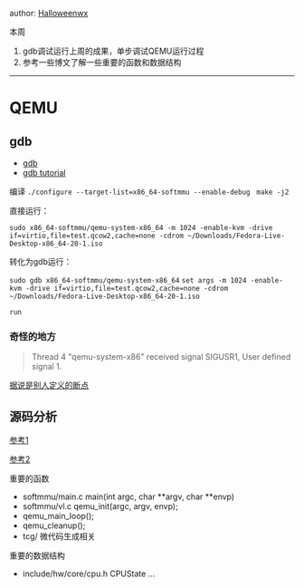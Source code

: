 
author: [Halloweenwx](https://gitee.com/halloweenwx)

本周
1. gdb调试运行上周的成果，单步调试QEMU运行过程
2. 参考一些博文了解一些重要的函数和数据结构
---
# QEMU
## gdb
* [gdb](https://www.gnu.org/software/gdb/)
* [gdb tutorial](https://www.cs.cmu.edu/~gilpin/tutorial/)

编译
`./configure --target-list=x86_64-softmmu --enable-debug `
`make -j2`

直接运行：

`sudo x86_64-softmmu/qemu-system-x86_64 -m 1024 -enable-kvm -drive if=virtio,file=test.qcow2,cache=none -cdrom ~/Downloads/Fedora-Live-Desktop-x86_64-20-1.iso`

转化为gdb运行：

`sudo gdb x86_64-softmmu/qemu-system-x86_64`
`set args -m 1024 -enable-kvm -drive if=virtio,file=test.qcow2,cache=none -cdrom ~/Downloads/Fedora-Live-Desktop-x86_64-20-1.iso`

`run` 

### 奇怪的地方

> Thread 4 "qemu-system-x86" received signal SIGUSR1, User defined signal 1.

[据说是别人定义的断点](https://peter.quantr.hk/2013/02/when-you-debugging-qemu-it-will-keep-firing-sigusr1-so-gdb-will-always-catched-in-some-breakpooints-that-are-not-defined-by-you/)

## 源码分析

[参考1](https://www.jianshu.com/p/db8c20aa6a69)

[参考2](https://blog.csdn.net/dj0379/article/details/54926443)

重要的函数
* softmmu/main.c main(int argc, char **argv, char **envp)
* softmmu/vl.c qemu_init(argc, argv, envp);
* qemu_main_loop();
* qemu_cleanup();
* tcg/ 微代码生成相关

重要的数据结构
* include/hw/core/cpu.h CPUState 
...
